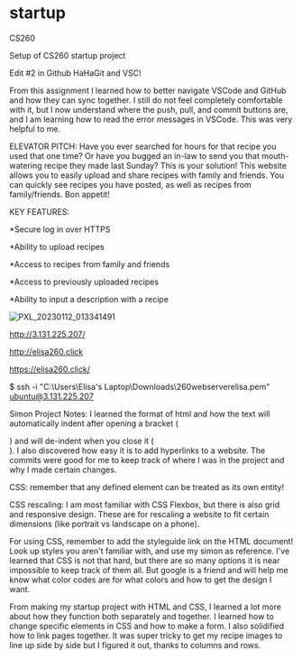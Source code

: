 # startup
CS260

Setup of CS260 startup project

Edit #2 in Github
HaHaGit and VSC!

From this assignment I learned how to better navigate VSCode and GitHub and how they can sync together. I still do not feel completely comfortable with it, but I now understand where the push, pull, and commit buttons are, and I am learning how to read the error messages in VSCode. This was very helpful to me.

ELEVATOR PITCH:
Have you ever searched for hours for that recipe you used that one time? Or have you bugged an in-law to send you that mouth-watering recipe they made last Sunday? This is your solution! This website allows you to easily upload and share recipes with family and friends. You can quickly see recipes you have posted, as well as recipes from family/friends. Bon appetit!

KEY FEATURES:

*Secure log in over HTTPS

*Ability to upload recipes

*Access to recipes from family and friends

*Access to previously uploaded recipes

*Ability to input a description with a recipe

![PXL_20230112_013341491](https://user-images.githubusercontent.com/63275372/211954848-db69a756-1861-4300-b805-e7ba85010c45.jpg)

http://3.131.225.207/

http://elisa260.click

https://elisa260.click/

$ ssh -i "C:\Users\Elisa's Laptop\Downloads\260webserverelisa.pem" ubuntu@3.131.225.207

Simon Project Notes: I learned the format of html and how the text will automatically indent after opening a bracket (<main>) and will de-indent when you close it (</main>). I also discovered how easy it is to add hyperlinks to a website. The commits were good for me to keep track of where I was in the project and why I made certain changes.

CSS: remember that any defined element can be treated as its own entity!

CSS rescaling: I am most familiar with CSS Flexbox, but there is also grid and responsive design. These are for rescaling a website to fit certain dimensions (like portrait vs landscape on a phone).

For using CSS, remember to add the styleguide link on the HTML document! Look up styles you aren't familiar with, and use my simon as reference. I've learned that CSS is not that hard, but there are so many options it is near impossible to keep track of them all. But google is a friend and will help me know what color codes are for what colors and how to get the design I want.

From making my startup project with HTML and CSS, I learned a lot more about how they function both separately and together. I learned how to change specific elements in CSS and how to make a form. I also solidified how to link pages together. It was super tricky to get my recipe images to line up side by side but I figured it out, thanks to columns and rows.
